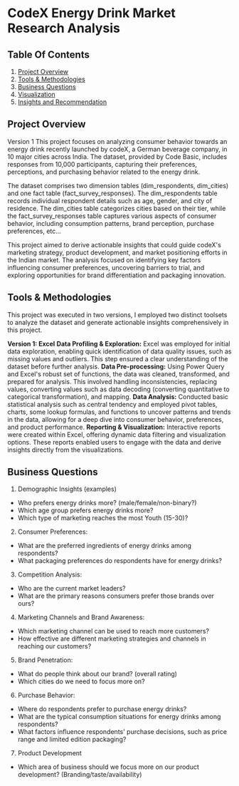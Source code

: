 # CodeX Energy Drink Market Research Analysis

## Table Of Contents

1. [Project Overview](#project-overview)
2. [Tools & Methodologies](#tools-&-methodologies)
3. [Business Questions](#business-questions)
4. [Visualization](#visualization)
5. [Insights and Recommendation](#insights-and-recommendation)


## Project Overview
Version 1
This project focuses on analyzing consumer behavior towards an energy drink recently launched by codeX, a German beverage company, in 10 major cities across India. The dataset, provided by Code Basic, includes responses from 10,000 participants, capturing their preferences, perceptions, and purchasing behavior related to the energy drink.

The dataset comprises two dimension tables (dim_respondents, dim_cities) and one fact table (fact_survey_responses). The dim_respondents table records individual respondent details such as age, gender, and city of residence. The dim_cities table categorizes cities based on their tier, while the fact_survey_responses table captures various aspects of consumer behavior, including consumption patterns, brand perception, purchase preferences, etc...

This project aimed to derive actionable insights that could guide codeX's marketing strategy, product development, and market positioning efforts in the Indian market. The analysis focused on identifying key factors influencing consumer preferences, uncovering barriers to trial, and exploring opportunities for brand differentiation and packaging innovation.


## Tools & Methodologies
This project was executed in two versions, I employed two distinct toolsets to analyze the dataset and generate actionable insights comprehensively in this project.

**Version 1: Excel**
**Data Profiling & Exploration:** Excel was employed for initial data exploration, enabling quick identification of data quality issues, such as missing values and outliers. This step ensured a clear understanding of the dataset before further analysis.
**Data Pre-processing:** Using Power Query and Excel's robust set of functions, the data was cleaned, transformed, and prepared for analysis. This involved handling inconsistencies, replacing values, converting values such as data decoding (converting quantitative to categorical transformation), and mapping.
**Data Analysis:** Conducted basic statistical analysis such as central tendency and employed pivot tables, charts, some lookup formulas, and functions to uncover patterns and trends in the data, allowing for a deep dive into consumer behavior, preferences, and product performance.
**Reporting & Visualization:** Interactive reports were created within Excel, offering dynamic data filtering and visualization options. These reports enabled users to engage with the data and derive insights directly from the visualizations.

## Business Questions
1. Demographic Insights (examples)
* Who prefers energy drinks more? (male/female/non-binary?)
* Which age group prefers energy drinks more?
* Which type of marketing reaches the most Youth (15-30)?
2. Consumer Preferences:
* What are the preferred ingredients of energy drinks among respondents?
* What packaging preferences do respondents have for energy drinks?
3. Competition Analysis:
* Who are the current market leaders?
* What are the primary reasons consumers prefer those brands over ours?
4. Marketing Channels and Brand Awareness:
* Which marketing channel can be used to reach more customers?
* How effective are different marketing strategies and channels in reaching our customers?
5. Brand Penetration:
* What do people think about our brand? (overall rating)
* Which cities do we need to focus more on?
6. Purchase Behavior:
* Where do respondents prefer to purchase energy drinks?
* What are the typical consumption situations for energy drinks among respondents?
* What factors influence respondents' purchase decisions, such as price range and limited edition packaging?
7. Product Development
* Which area of business should we focus more on our product development? (Branding/taste/availability)










 









